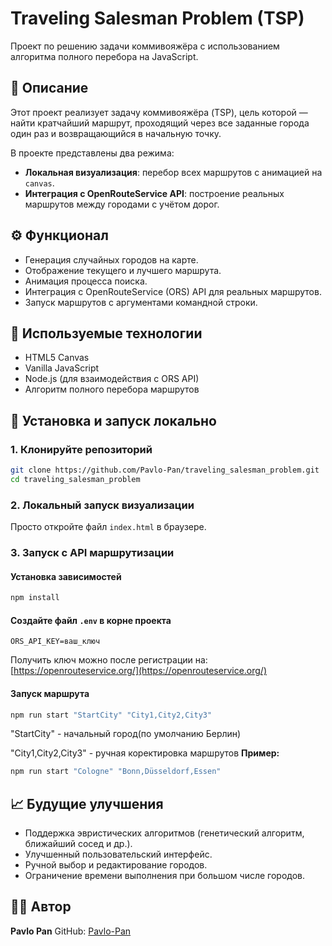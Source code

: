 # Traveling Salesman Problem (TSP)

Проект по решению задачи коммивояжёра с использованием алгоритма полного перебора на JavaScript.

## 📌 Описание

Этот проект реализует задачу коммивояжёра (TSP), цель которой — найти кратчайший маршрут, проходящий через все заданные города один раз и возвращающийся в начальную точку.

В проекте представлены два режима:

* **Локальная визуализация**: перебор всех маршрутов с анимацией на `canvas`.
* **Интеграция с OpenRouteService API**: построение реальных маршрутов между городами с учётом дорог.

## ⚙️ Функционал

* Генерация случайных городов на карте.
* Отображение текущего и лучшего маршрута.
* Анимация процесса поиска.
* Интеграция с OpenRouteService (ORS) API для реальных маршрутов.
* Запуск маршрутов с аргументами командной строки.

## 🧠 Используемые технологии

* HTML5 Canvas
* Vanilla JavaScript
* Node.js (для взаимодействия с ORS API)
* Алгоритм полного перебора маршрутов

## 🔧 Установка и запуск локально

### 1. Клонируйте репозиторий

```bash
git clone https://github.com/Pavlo-Pan/traveling_salesman_problem.git
cd traveling_salesman_problem
```

### 2. Локальный запуск визуализации

Просто откройте файл `index.html` в браузере.

### 3. Запуск с API маршрутизации

#### Установка зависимостей

```bash
npm install
```

#### Создайте файл `.env` в корне проекта

```env
ORS_API_KEY=ваш_ключ
```

Получить ключ можно после регистрации на: [https://openrouteservice.org/](https://openrouteservice.org/)

#### Запуск маршрута

```bash
npm run start "StartCity" "City1,City2,City3"
```
"StartCity" - начальный город(по умолчанию Берлин)

"City1,City2,City3" - ручная коректировка маршрутов
**Пример:**

```bash
npm run start "Cologne" "Bonn,Düsseldorf,Essen"
```

## 📈 Будущие улучшения

* Поддержка эвристических алгоритмов (генетический алгоритм, ближайший сосед и др.).
* Улучшенный пользовательский интерфейс.
* Ручной выбор и редактирование городов.
* Ограничение времени выполнения при большом числе городов.

## 🧑‍💻 Автор

**Pavlo Pan**
GitHub: [Pavlo-Pan](https://github.com/Pavlo-Pan)

